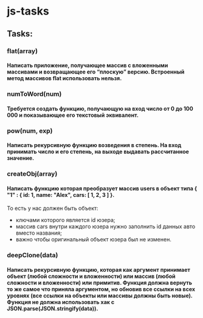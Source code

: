 # js-tasks
## Tasks:
### flat(array)
#### Написать приложение, получающее массив с вложенными массивами и возвращающее его “плоскую” версию. Встроенный метод массивов flat использовать нельзя.
### numToWord(num)
#### Требуется создать функцию, получающую на вход число от 0 до 100 000 и показывающее его текстовый эквивалент.
### pow(num, exp) 
#### Написать рекурсивную функцию возведения в степень. На вход принимать число и его степень, на выходе выдавать рассчитанное значение.
### createObj(array)
#### Написать функцию которая преобразует массив users в объект типа { "1" : { id: 1, name: "Alex", cars: [ 1, 2, 3 ] }. 
То есть у нас должен быть объект: 
- ключами которого является id юзера; 
- массив cars внутри каждого юзера нужно заполнить id данных авто вместо названия; 
- важно чтобы оригинальный объект юзера был не изменен.
### deepClone(data)
#### Написать рекурсивную функцию, которая как аргумент принимает объект (любой сложности и вложенности) или массив (любой сложности и вложенности) или примитив. Функция должна вернуть то же самое что приняла аргументом, но обновив все ссылки на всех уровнях (все ссылки на объекты или массивы должны быть новые). Функция не должна использовать хак с JSON.parse(JSON.stringify(data)).
